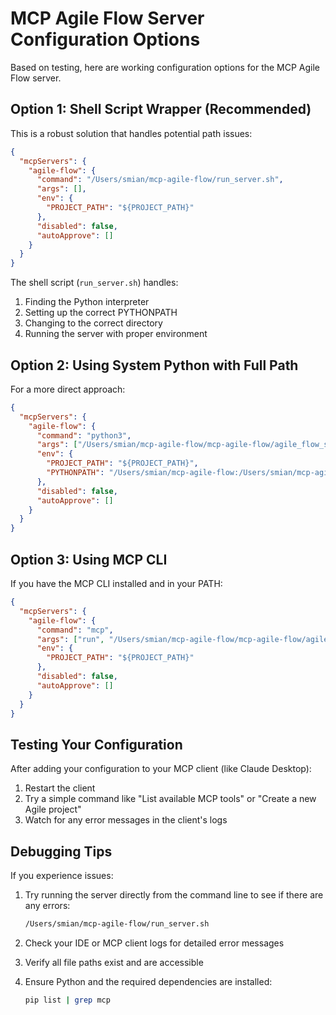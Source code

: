 # MCP Agile Flow Server Configuration Options

Based on testing, here are working configuration options for the MCP Agile Flow server.

## Option 1: Shell Script Wrapper (Recommended)

This is a robust solution that handles potential path issues:

```json
{
  "mcpServers": {
    "agile-flow": {
      "command": "/Users/smian/mcp-agile-flow/run_server.sh",
      "args": [],
      "env": {
        "PROJECT_PATH": "${PROJECT_PATH}"
      },
      "disabled": false,
      "autoApprove": []
    }
  }
}
```

The shell script (`run_server.sh`) handles:
1. Finding the Python interpreter
2. Setting up the correct PYTHONPATH
3. Changing to the correct directory
4. Running the server with proper environment

## Option 2: Using System Python with Full Path

For a more direct approach:

```json
{
  "mcpServers": {
    "agile-flow": {
      "command": "python3",
      "args": ["/Users/smian/mcp-agile-flow/mcp-agile-flow/agile_flow_sdk.py"],
      "env": {
        "PROJECT_PATH": "${PROJECT_PATH}",
        "PYTHONPATH": "/Users/smian/mcp-agile-flow:/Users/smian/mcp-agile-flow/mcp-agile-flow"
      },
      "disabled": false,
      "autoApprove": []
    }
  }
}
```

## Option 3: Using MCP CLI

If you have the MCP CLI installed and in your PATH:

```json
{
  "mcpServers": {
    "agile-flow": {
      "command": "mcp",
      "args": ["run", "/Users/smian/mcp-agile-flow/mcp-agile-flow/agile_flow_sdk.py"],
      "env": {
        "PROJECT_PATH": "${PROJECT_PATH}"
      },
      "disabled": false,
      "autoApprove": []
    }
  }
}
```

## Testing Your Configuration

After adding your configuration to your MCP client (like Claude Desktop):

1. Restart the client
2. Try a simple command like "List available MCP tools" or "Create a new Agile project"
3. Watch for any error messages in the client's logs

## Debugging Tips

If you experience issues:

1. Try running the server directly from the command line to see if there are any errors:
   ```bash
   /Users/smian/mcp-agile-flow/run_server.sh
   ```

2. Check your IDE or MCP client logs for detailed error messages
   
3. Verify all file paths exist and are accessible

4. Ensure Python and the required dependencies are installed:
   ```bash
   pip list | grep mcp
   ```
